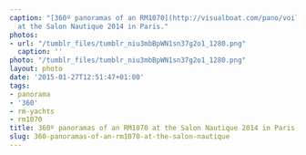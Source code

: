 ```yaml
---
caption: "[360º panoramas of an RM1070](http://visualboat.com/pano/voilier/rm1070/rm1070.html)
  at the Salon Nautique 2014 in Paris."
photos:
- url: "/tumblr_files/tumblr_niu3mbBpWN1sn37g2o1_1280.png"
  caption: ''
photo: "/tumblr_files/tumblr_niu3mbBpWN1sn37g2o1_1280.png"
layout: photo
date: '2015-01-27T12:51:47+01:00'
tags:
- panorama
- '360'
- rm-yachts
- rm1070
title: 360º panoramas of an RM1070 at the Salon Nautique 2014 in Paris.
slug: 360-panoramas-of-an-rm1070-at-the-salon-nautique
---
```

